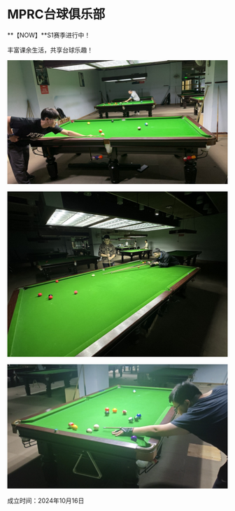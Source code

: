 # MPRC台球俱乐部

**【NOW】**S1赛季进行中！

丰富课余生活，共享台球乐趣！

![](./img/club_1.jpg)

![](./img/club_2.jpg)

![](./img/club_3.jpg)

成立时间：2024年10月16日